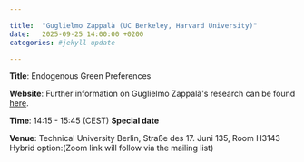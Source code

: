 ```yaml
---

title:  "Guglielmo Zappalà (UC Berkeley, Harvard University)"
date:   2025-09-25 14:00:00 +0200
categories: #jekyll update

---
```


**Title**: Endogenous Green Preferences

**Website**: Further information on Guglielmo Zappalà's research can be found [here](https://guglielmozappala.github.io/).

**Time**: 14:15 - 15:45  (CEST) **Special date**

**Venue**: Technical University Berlin, Straße des 17. Juni 135, Room H3143  
Hybrid option:(Zoom link will follow via the mailing list)


